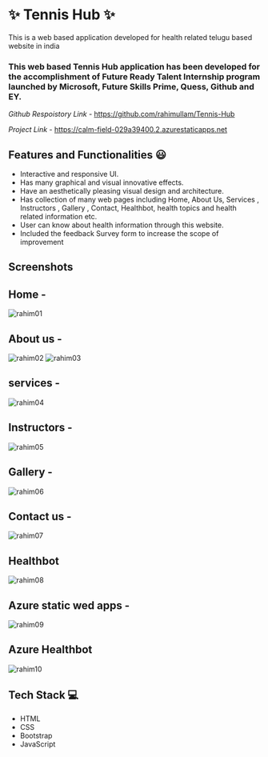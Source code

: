 # ✨ Tennis Hub ✨

This is a web based application developed for health related telugu based website in india

### This web based Tennis Hub  application has been developed for the accomplishment of Future Ready Talent Internship program launched by Microsoft, Future Skills Prime, Quess, Github and EY.

*Github Respoistory Link* - https://github.com/rahimullam/Tennis-Hub

*Project Link* - https://calm-field-029a39400.2.azurestaticapps.net

## Features and Functionalities 😃

- Interactive and responsive UI.
- Has many graphical and visual innovative effects.
- Have an aesthetically pleasing visual design and architecture.
- Has collection of many web pages including Home, About Us, Services , Instructors , Gallery , Contact, Healthbot, health topics and health related information etc.
- User can know about health information through this website.
- Included the feedback Survey form to increase the scope of improvement 

## Screenshots

## Home - 
![rahim01](https://user-images.githubusercontent.com/118255124/208901949-184e6a08-22f7-4021-ad52-b2f0174b10a0.png)


## About us - 
![rahim02](https://user-images.githubusercontent.com/118255124/208902031-738030cc-3d8c-42cd-8b26-57bdc21974ea.png)
![rahim03](https://user-images.githubusercontent.com/118255124/208902063-8bd0354d-cfe8-4151-8939-4134fb373206.png)

## services - 
![rahim04](https://user-images.githubusercontent.com/118255124/208902402-cad8cd02-303f-4bd7-872d-c429110b892a.png)


## Instructors - 
![rahim05](https://user-images.githubusercontent.com/118255124/208902138-b16118c9-ed81-4a56-b094-2c3f148e7114.png)

## Gallery - 
![rahim06](https://user-images.githubusercontent.com/118255124/208902189-fc72400c-e6a1-4210-a0aa-855bea206343.png)


## Contact us - 
![rahim07](https://user-images.githubusercontent.com/118255124/208902217-18373b18-1b97-4408-a374-5839e5db535d.png)


## Healthbot
![rahim08](https://user-images.githubusercontent.com/118255124/208902255-09fb8514-ad08-4431-8106-50348653a1af.png)


## Azure static wed apps - 
![rahim09](https://user-images.githubusercontent.com/118255124/208904001-301a68df-9c53-48c7-9c44-8c9294609855.png)


## Azure Healthbot
![rahim10](https://user-images.githubusercontent.com/118255124/208904062-07ac5d83-3847-4bc2-8f26-e9e860962467.png)


## Tech Stack 💻
- HTML
- CSS
- Bootstrap
- JavaScript
